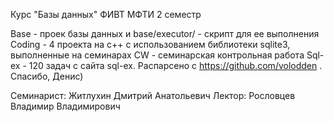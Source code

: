 Курс "Базы данных" ФИВТ МФТИ 2 семестр

Base - проек базы данных и base/executor/ - скрипт для ее выполнения
Coding - 4 проекта на с++ c использованием библиотеки sqlite3, выполненные на семинарах
CW - семинарская контрольная работа
Sql-ex - 120 задач с сайта sql-ex. Распарсено с https://github.com/volodden . Спасибо, Денис)

Семинарист: Житлухин Дмитрий Анатольевич
Лектор: Рословцев Владимир Владимирович
